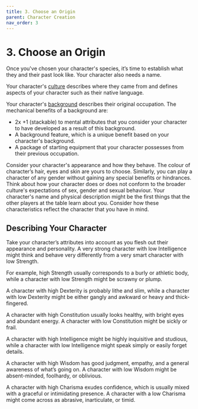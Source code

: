 ```yaml
---
title: 3. Choose an Origin
parent: Character Creation
nav_order: 3
---
```


# 3. Choose an Origin
Once you've chosen your character's species, it’s time to establish what they and their past look like. Your character also needs a name.

Your character's [culture](https://stormchaserroleplaying.com/stormchaserRPG/Origins/Cultures/) describes where they came from and defines aspects of your character such as their native language.

Your character's [background](https://stormchaserroleplaying.com/stormchaserRPG/Origins/Backgrounds/) describes their original occupation. The mechanical benefits of a background are:
* 2x +1 (stackable) to mental attributes that you consider your character to have developed as a result of this background.
* A background feature, which is a unique benefit based on your character's background.
* A package of starting equipment that your character possesses from their previous occupation.

Consider your character's appearance and how they behave. The colour of character’s hair, eyes and skin are yours to choose. Similarly, you can play a character of any gender without gaining any special benefits or hindrances. Think about how your character does or does not conform to the broader culture's expectations of sex, gender and sexual behaviour. Your character's name and physical description might be the first things that the other players at the table learn about you. Consider how these characteristics reflect the character that you have in mind.

## Describing Your Character
Take your character’s attributes into account as you flesh out their appearance and personality. A very strong character with low Intelligence might think and behave very differently from a very smart character with low Strength.

For example, high Strength usually corresponds to a burly or athletic body, while a character with low Strength might be scrawny or plump.

A character with high Dexterity is probably lithe and slim, while a character with low Dexterity might be either gangly and awkward or heavy and thick-fingered.

A character with high Constitution usually looks healthy, with bright eyes and abundant energy. A character with low Constitution might be sickly or frail.

A character with high Intelligence might be highly inquisitive and studious, while a character with low Intelligence might speak simply or easily forget details.

A character with high Wisdom has good judgment, empathy, and a general awareness of what’s going on. A character with low Wisdom might be absent-minded, foolhardy, or oblivious.

A character with high Charisma exudes confidence, which is usually mixed with a graceful or intimidating presence. A character with a low Charisma might come across as abrasive, inarticulate, or timid.
